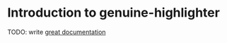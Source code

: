 # Introduction to genuine-highlighter

TODO: write [great documentation](http://jacobian.org/writing/great-documentation/what-to-write/)
